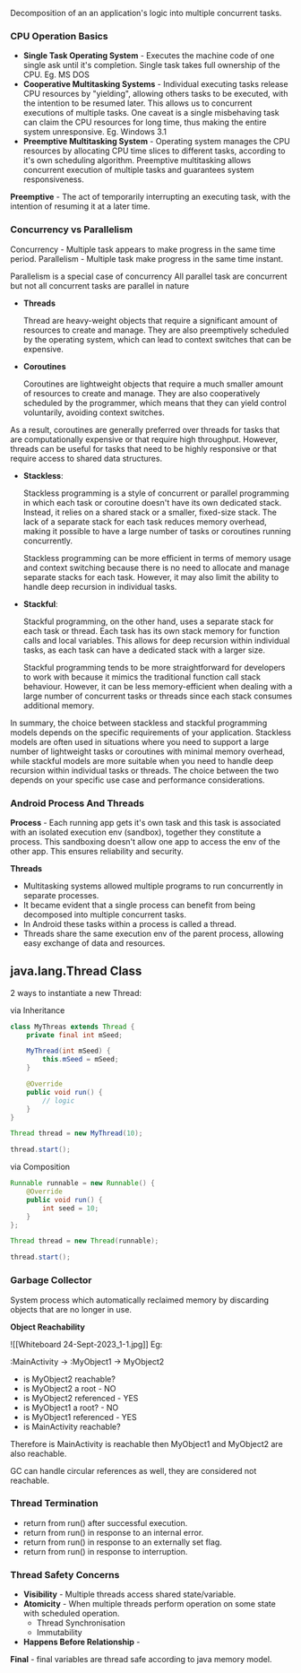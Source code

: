 Decomposition of an an application's logic into multiple concurrent tasks.
### CPU Operation Basics

- **Single Task Operating System** - Executes the machine code of one single ask until it's completion. Single task takes full ownership of the CPU. Eg. MS DOS
- **Cooperative Multitasking Systems** - Individual executing tasks release CPU resources by "yielding", allowing others tasks to be executed, with the intention to be resumed later. This allows us to concurrent executions of multiple tasks. One caveat is a single misbehaving task can claim the CPU resources for long time, thus making the entire system unresponsive. Eg. Windows 3.1
- **Preemptive Multitasking System** - Operating system manages the CPU resources by allocating CPU time slices to different tasks, according to it's own scheduling algorithm. Preemptive multitasking allows concurrent execution of multiple tasks and guarantees system responsiveness. 

**Preemptive** - The act of temporarily interrupting an executing task, with the intention of resuming it at a later time.

### Concurrency vs Parallelism

Concurrency - Multiple task appears to make progress in the same time period.
Parallelism - Multiple task make progress in the same time instant.

Parallelism is a special case of concurrency 
All parallel task are concurrent but not all concurrent tasks are parallel in nature

- **Threads**
    
    Thread are heavy-weight objects that require a significant amount of resources to create and manage. They are also preemptively scheduled by the operating system, which can lead to context switches that can be expensive.
    
- **Coroutines**
    
    Coroutines are lightweight objects that require a much smaller amount of resources to create and manage. They are also cooperatively scheduled by the programmer, which means that they can yield control voluntarily, avoiding context switches.
    

As a result, coroutines are generally preferred over threads for tasks that are computationally expensive or that require high throughput. However, threads can be useful for tasks that need to be highly responsive or that require access to shared data structures.

- **Stackless**:
    
    Stackless programming is a style of concurrent or parallel programming in which each task or coroutine doesn't have its own dedicated stack. Instead, it relies on a shared stack or a smaller, fixed-size stack. The lack of a separate stack for each task reduces memory overhead, making it possible to have a large number of tasks or coroutines running concurrently.
    
    Stackless programming can be more efficient in terms of memory usage and context switching because there is no need to allocate and manage separate stacks for each task. However, it may also limit the ability to handle deep recursion in individual tasks.
    
- **Stackful**:
    
    Stackful programming, on the other hand, uses a separate stack for each task or thread. Each task has its own stack memory for function calls and local variables. This allows for deep recursion within individual tasks, as each task can have a dedicated stack with a larger size.
    
    Stackful programming tends to be more straightforward for developers to work with because it mimics the traditional function call stack behaviour. However, it can be less memory-efficient when dealing with a large number of concurrent tasks or threads since each stack consumes additional memory.
    

In summary, the choice between stackless and stackful programming models depends on the specific requirements of your application. Stackless models are often used in situations where you need to support a large number of lightweight tasks or coroutines with minimal memory overhead, while stackful models are more suitable when you need to handle deep recursion within individual tasks or threads. The choice between the two depends on your specific use case and performance considerations.

### Android Process And Threads

**Process** - Each running app gets it's own task and this task is associated with an isolated execution env (sandbox), together they constitute a process.
This sandboxing doesn't allow one app to access the env of the other app. This ensures reliability and security.

**Threads** 
- Multitasking systems allowed multiple programs to run concurrently in separate processes.
- It became evident that a single process can benefit from being decomposed into multiple concurrent tasks.
- In Android these tasks within a process is called a thread.
- Threads share the same execution env of the parent process, allowing easy exchange of data and resources.

## java.lang.Thread Class

2 ways to instantiate a new Thread:

via Inheritance
``` java
class MyThreas extends Thread {
	private final int mSeed;

	MyThread(int mSeed) {
		this.mSeed = mSeed;
	}

	@Override
	public void run() {
		// logic
	}
}

Thread thread = new MyThread(10);

thread.start();
```

via Composition
``` java
Runnable runnable = new Runnable() {
	@Override
	public void run() {
		int seed = 10;
	}
};

Thread thread = new Thread(runnable);

thread.start();
```

### Garbage Collector

System process which automatically reclaimed memory by discarding objects that are no longer in use.

**Object Reachability**

![[Whiteboard 24-Sept-2023_1-1.jpg]]
Eg: 

:MainActivity -> :MyObject1 -> MyObject2

- is MyObject2 reachable?
- is MyObject2 a root - NO
- is MyObject2 referenced - YES
- is MyObject1 a root? - NO
- is MyObject1 referenced - YES
- is MainActivity reachable?

Therefore is MainActivity is reachable then MyObject1 and MyObject2 are also reachable.

GC can handle circular references as well, they are considered not reachable.

###  Thread Termination
- return from run() after successful execution.
- return from run() in response to an internal error.
- return from run() in response to an externally set flag.
- return from run() in response to interruption.


### Thread Safety Concerns
- **Visibility** - Multiple threads access shared state/variable.
- **Atomicity** - When multiple threads perform operation on some state with scheduled operation.
	- Thread Synchronisation
	- Immutability
- **Happens Before Relationship** - 

**Final** - final variables are thread safe according to java memory model.

